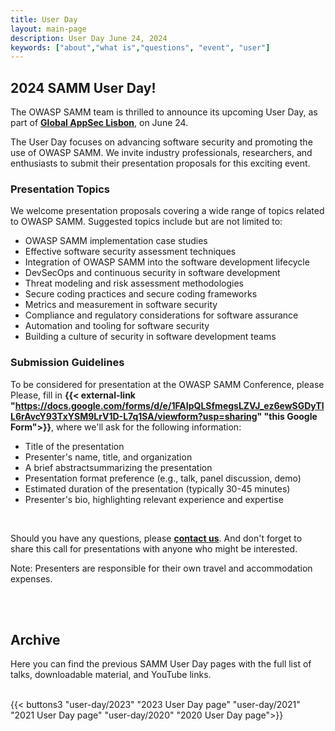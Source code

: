 ```yaml
---
title: User Day
layout: main-page
description: User Day June 24, 2024
keywords: ["about","what is","questions", "event", "user"]
---
```


## 2024 SAMM User Day!

The OWASP SAMM team is thrilled to announce its upcoming User Day, as part of <b>[Global AppSec Lisbon](https://lisbon.globalappsec.org/)</b>, on June 24.

The User Day focuses on advancing software security and promoting the use of OWASP SAMM. We invite industry professionals, researchers, and enthusiasts to submit their presentation proposals for this exciting event.

### Presentation Topics

We welcome presentation proposals covering a wide range of topics related to OWASP SAMM. Suggested topics include but are not limited to:
* OWASP SAMM implementation case studies
* Effective software security assessment techniques
* Integration of OWASP SAMM into the software development lifecycle
* DevSecOps and continuous security in software development
* Threat modeling and risk assessment methodologies
* Secure coding practices and secure coding frameworks
* Metrics and measurement in software security
* Compliance and regulatory considerations for software assurance
* Automation and tooling for software security
* Building a culture of security in software development teams


### Submission Guidelines

To be considered for presentation at the OWASP SAMM Conference, please Please, fill in <b>{{< external-link "https://docs.google.com/forms/d/e/1FAIpQLSfmegsLZVJ_ez6ewSGDyTlL6rAvcY93TxYSM9LrV1D-L7q1SA/viewform?usp=sharing" "this Google Form">}}</b>, where we'll ask for the following information:
* Title of the presentation
* Presenter's name, title, and organization
* A brief abstractsummarizing the presentation
* Presentation format preference (e.g., talk, panel discussion, demo)
* Estimated duration of the presentation (typically 30-45 minutes)
* Presenter's bio, highlighting relevant experience and expertise

<br/>

Should you have any questions, please <b>[contact us](mailto:info@owaspsamm.org)</b>. And don't forget to share this call for presentations with anyone who might be interested.

Note: Presenters are responsible for their own travel and accommodation expenses. 

<br/><br/>

## Archive

Here you can find the previous SAMM User Day pages with the full list of talks, downloadable material, and YouTube links.
<br/><br/>

{{< buttons3 "user-day/2023" "2023 User Day page" "user-day/2021" "2021 User Day page" "user-day/2020" "2020 User Day page">}}

